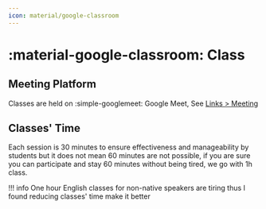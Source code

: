 ```yaml
---
icon: material/google-classroom
---
```


# :material-google-classroom: Class

## Meeting Platform

Classes are held on :simple-googlemeet: Google Meet, See [Links > Meeting](links/meeting/)

## Classes' Time

Each session is 30 minutes to ensure effectiveness and manageability by students 
but it does not mean 60 minutes are not possible, if you are sure you can participate 
and stay 60 minutes without being tired, we go with 1h class.

!!! info
    One hour English classes for non-native speakers are tiring thus I found 
    reducing classes' time make it better

